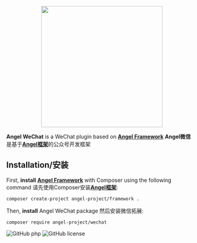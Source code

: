<p align="center"><img width="320" src="https://xy.zuggr.com/file/angel_wechat.jpg"></p>

**Angel WeChat** is a WeChat plugin based on [**Angel Framework**](https://github.com/angel-project/framework)
**Angel微信** 是基于[**Angel框架**](https://github.com/angel-project/framework)的公众号开发框架

Installation/安装
-------------
First, **install** [**Angel Framework**](https://github.com/angel-project/framework) with Composer using the following command
请先使用Composer安装[**Angel框架**](https://github.com/angel-project/framework):
```
composer create-project angel-project/framework .
```

Then, **install** Angel WeChat package
然后安装微信拓展:
```
composer require angel-project/wechat
```

![GitHub php](https://img.shields.io/packagist/php-v/symfony/symfony.svg)
![GitHub license](https://img.shields.io/cocoapods/l/AFNetworking.svg)
